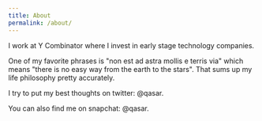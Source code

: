 ```yaml
---
title: About
permalink: /about/
---
```




I work at Y Combinator where I invest in early stage technology companies. 

One of my favorite phrases is "non est ad astra mollis e terris via" which means "there is no easy way from the earth to the stars". That sums up my life philosophy pretty accurately.

I try to put my best thoughts on twitter: @qasar. 

You can also find me on snapchat: @qasar.
